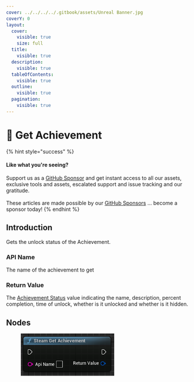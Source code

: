 ```yaml
---
cover: ../../../../.gitbook/assets/Unreal Banner.jpg
coverY: 0
layout:
  cover:
    visible: true
    size: full
  title:
    visible: true
  description:
    visible: true
  tableOfContents:
    visible: true
  outline:
    visible: true
  pagination:
    visible: true
---
```


# 🔵 Get Achievement

{% hint style="success" %}
#### Like what you're seeing?

Support us as a [GitHub Sponsor](../../../../become-a-sponsor/) and get instant access to all our assets, exclusive tools and assets, escalated support and issue tracking and our gratitude.\
\
These articles are made possible by our [GitHub Sponsors](../../../../become-a-sponsor/) ... become a sponsor today!
{% endhint %}

## Introduction

Gets the unlock status of the Achievement.

### API Name

The name of the achievement to get

### Return Value

The [Achievement Status](../types/achievement-status.md) value indicating the name, description, percent completion, time of unlock, whether is it unlocked and whether is it hidden.

## Nodes

<figure><img src="../../../../.gitbook/assets/image (317).png" alt=""><figcaption></figcaption></figure>
